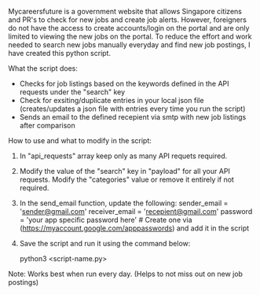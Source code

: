 Mycareersfuture is a government website that allows Singapore citizens and PR's to check for new jobs and create job alerts.
However, foreigners do not have the access to create accounts/login on the portal and are only limited to viewing the new jobs on the portal.
To reduce the effort and work needed to search new jobs manually everyday and find new job postings, I have created this python script.

What the script does:
- Checks for job listings based on the keywords defined in the API requests under the "search" key
- Check for exsiting/duplicate entries in your local json file (creates/updates a json file with entries every time you run the script)
- Sends an email to the defined recepient via smtp with new job listings after comparison

How to use and what to modify in the script:

1. In "api_requests" array keep only as many API requets required.
2. Modify the value of the "search" key in "payload" for all your API requests. Modify the "categories" value or remove it entirely if not required.
3. In the send_email function, update the following:
   sender_email = 'sender@gmail.com'
   receiver_email = 'recepient@gmail.com'
   password = 'your app specific password here' # Create one via (https://myaccount.google.com/apppasswords) and add it in the script
4. Save the script and run it using the command below:
   
   python3 <script-name.py>

Note: Works best when run every day. (Helps to not miss out on new job postings)
